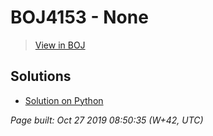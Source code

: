 # BOJ4153 - None

> [View in BOJ](https://www.acmicpc.net/problem/4153)

## Solutions
- [Solution on Python](4153.py)


_Page built: Oct 27 2019 08:50:35 (W+42, UTC)_
